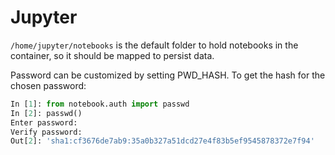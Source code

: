 # Jupyter

`/home/jupyter/notebooks` is the default folder to hold notebooks in the container, so it should be mapped to persist data.

Password can be customized by setting PWD_HASH. To get the hash for the chosen password:

```python
In [1]: from notebook.auth import passwd
In [2]: passwd()
Enter password:
Verify password:
Out[2]: 'sha1:cf3676de7ab9:35a0b327a51dcd27e4f83b5ef9545878372e7f94'
```